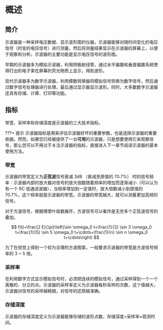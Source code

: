 # 概述
## 简介
示波器是一种采样电压数据、显示波形图的仪器。示波器能够对随时间变化的电压信号（时变的电压信号）进行测量，然后将测量结果显示在示波器的屏幕上，以便于观察和分析。示波器的主要功能是显示电压信号的波形图。

早期的示波器多为模拟示波器，利用阴极射线管，通过水平偏置和垂直偏置系统使得打出的电子束在屏幕的荧光物质上显示，得到波形。

现代示波器多为数字示波器，利用模数转换器将模拟信号转换为数字信号，然后通过数字信号处理器进行处理，最后通过显示器显示波形。同时，大多数数字示波器还具有存储、计算、打印等功能。

## 指标
带宽、采样率和存储深度是示波器的三大技术指标。

???+ 提示
    示波器指标是用来评估示波器好坏的重要参数，也是选择示波器的重要依据。然而，如果您已经被提供了一台**可用**的示波器，只是想要使用它来观察信号，那么您可以不用过于关注示波器的指标，直接进入下一章节阅读示波器的基本使用方法。

### 带宽
示波器的带宽定义为**正弦波**信号衰减 3dB （衰减至原值的 70.7%） 时的信号频率：示波器内部的放大器对信号的放大倍数随着频率的增加而逐渐减小（可以认为有一个 RC 低通滤波器），当频率增加到一定值时，放大倍数减小到原值的 70.7%，这个频率就是示波器的带宽。示波器的带宽越大，就可以测量更加高频的信号。  

对于方波信号，根据傅里叶级数展开，方波信号可以看作是无穷多个正弦波信号的叠加。

$$
f(t)=\frac{2 E}{\pi}\left(\sin \omega_0 t+\frac{1}{3} \sin 3 \omega_0 t+\frac{1}{5} \sin 5 \omega_0 t+\cdots+\frac{1}{n} \sin n \omega_0 t+\cdots\right)
$$

为了在视觉上得到一个较为合理的方波图案，一般要求示波器的带宽是方波信号频率的 3 ~ 5 倍。

### 采样率
在利用数字方式显示模拟信号时，必须把连续的模拟信号，通过采样得到一个一个离散的、分立的点。示波器的采样率定义为示波器每秒采样的次数，这个值越大，示波器对信号的采样越精细，对信号的还原越准确。

### 存储深度
示波器的存储深度定义为示波器能够存储的波形点数，存储深度=采样率×观测时间。
